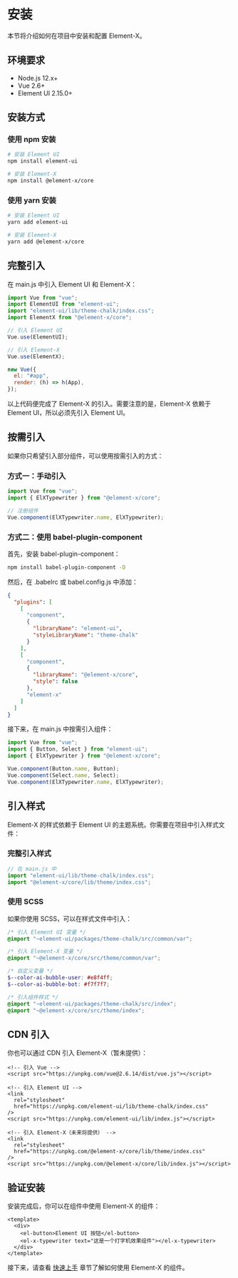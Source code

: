 # 安装

本节将介绍如何在项目中安装和配置 Element-X。

## 环境要求

- Node.js 12.x+
- Vue 2.6+
- Element UI 2.15.0+

## 安装方式

### 使用 npm 安装

```bash
# 安装 Element UI
npm install element-ui

# 安装 Element-X
npm install @element-x/core
```

### 使用 yarn 安装

```bash
# 安装 Element UI
yarn add element-ui

# 安装 Element-X
yarn add @element-x/core
```

## 完整引入

在 main.js 中引入 Element UI 和 Element-X：

```js
import Vue from "vue";
import ElementUI from "element-ui";
import "element-ui/lib/theme-chalk/index.css";
import ElementX from "@element-x/core";

// 引入 Element UI
Vue.use(ElementUI);

// 引入 Element-X
Vue.use(ElementX);

new Vue({
  el: "#app",
  render: (h) => h(App),
});
```

以上代码便完成了 Element-X 的引入。需要注意的是，Element-X 依赖于 Element UI，所以必须先引入 Element UI。

## 按需引入

如果你只希望引入部分组件，可以使用按需引入的方式：

### 方式一：手动引入

```js
import Vue from "vue";
import { ElXTypewriter } from "@element-x/core";

// 注册组件
Vue.component(ElXTypewriter.name, ElXTypewriter);
```

### 方式二：使用 babel-plugin-component

首先，安装 babel-plugin-component：

```bash
npm install babel-plugin-component -D
```

然后，在 .babelrc 或 babel.config.js 中添加：

```json
{
  "plugins": [
    [
      "component",
      {
        "libraryName": "element-ui",
        "styleLibraryName": "theme-chalk"
      }
    ],
    [
      "component",
      {
        "libraryName": "@element-x/core",
        "style": false
      },
      "element-x"
    ]
  ]
}
```

接下来，在 main.js 中按需引入组件：

```js
import Vue from "vue";
import { Button, Select } from "element-ui";
import { ElXTypewriter } from "@element-x/core";

Vue.component(Button.name, Button);
Vue.component(Select.name, Select);
Vue.component(ElXTypewriter.name, ElXTypewriter);
```

## 引入样式

Element-X 的样式依赖于 Element UI 的主题系统。你需要在项目中引入样式文件：

### 完整引入样式

```js
// 在 main.js 中
import "element-ui/lib/theme-chalk/index.css";
import "@element-x/core/lib/theme/index.css";
```

### 使用 SCSS

如果你使用 SCSS，可以在样式文件中引入：

```scss
/* 引入 Element UI 变量 */
@import "~element-ui/packages/theme-chalk/src/common/var";

/* 引入 Element-X 变量 */
@import "~@element-x/core/src/theme/common/var";

/* 自定义变量 */
$--color-ai-bubble-user: #e8f4ff;
$--color-ai-bubble-bot: #f7f7f7;

/* 引入组件样式 */
@import "~element-ui/packages/theme-chalk/src/index";
@import "~@element-x/core/src/theme/index";
```

## CDN 引入

你也可以通过 CDN 引入 Element-X（暂未提供）：

```vue
<!-- 引入 Vue -->
<script src="https://unpkg.com/vue@2.6.14/dist/vue.js"></script>

<!-- 引入 Element UI -->
<link
  rel="stylesheet"
  href="https://unpkg.com/element-ui/lib/theme-chalk/index.css"
/>
<script src="https://unpkg.com/element-ui/lib/index.js"></script>

<!-- 引入 Element-X（未来将提供） -->
<link
  rel="stylesheet"
  href="https://unpkg.com/@element-x/core/lib/theme/index.css"
/>
<script src="https://unpkg.com/@element-x/core/lib/index.js"></script>
```

## 验证安装

安装完成后，你可以在组件中使用 Element-X 的组件：

```vue
<template>
  <div>
    <el-button>Element UI 按钮</el-button>
    <el-x-typewriter text="这是一个打字机效果组件"></el-x-typewriter>
  </div>
</template>
```

接下来，请查看 [快速上手](./quickstart.md) 章节了解如何使用 Element-X 的组件。
